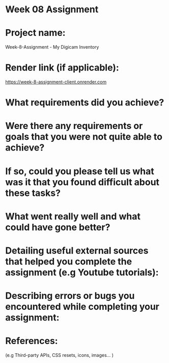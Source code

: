 # Week 08 Assignment 

# Project name: 

Week-8-Assignment - My Digicam Inventory 

# Render link (if applicable):

https://week-8-assignment-client.onrender.com


# What requirements did you achieve?

# Were there any requirements or goals that you were not quite able to achieve?

# If so, could you please tell us what was it that you found difficult about these tasks?


# What went really well and what could have gone better?

# Detailing useful external sources that helped you complete the assignment (e.g Youtube tutorials):

# Describing errors or bugs you encountered while completing your assignment:

# References:
(e.g Third-party APIs, CSS resets, icons, images... )

